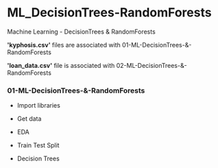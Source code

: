 # ML_DecisionTrees-RandomForests
Machine Learning - DecisionTrees &amp; RandomForests


**'kyphosis.csv'**
files are associated with 01-ML-DecisionTrees-&-RandomForests


**'loan_data.csv'**
file is associated with 02-ML-DecisionTrees-&-RandomForests





### 01-ML-DecisionTrees-&-RandomForests
- Import libraries

- Get data

- EDA

- Train Test Split

- Decision Trees
